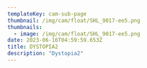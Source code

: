 ```yaml
---
templateKey: cam-sub-page
thumbnail: /img/cam/float/SHL_9017-ee5.png
thumbnails:
  - image: /img/cam/float/SHL_9017-ee5.png
date: 2023-06-16T04:59:59.653Z
title: DYSTOPIA2 
description: "Dystopia2"
---
```

